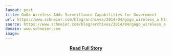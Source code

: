 ```yaml
---
layout: post
title: GoGo Wireless Adds Surveillance Capabilities for Government
url: https://www.schneier.com/blog/archives/2014/04/gogo_wireless_a.html
source: https://www.schneier.com/blog/archives/2014/04/gogo_wireless_a.html
domain: www.schneier.com
image: 
---
```


<p></p>
<center><p><a href="https://www.schneier.com/blog/archives/2014/04/gogo_wireless_a.html" style='padding:25px; font-sze:18px; font-weight: bold;'>Read Full Story</a></p></center>
